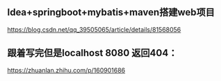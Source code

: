 ## Idea+springboot+mybatis+maven搭建web项目

https://blog.csdn.net/qq_39505065/article/details/81568056

## 跟着写完但是localhost 8080 返回404：

https://zhuanlan.zhihu.com/p/160901686

